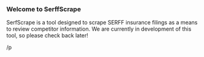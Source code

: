 ### Welcome to SerffScrape
SerfScrape is a tool designed to scrape SERFF insurance filings as a means to review competitor information. We are currently in development of this tool, so please check back later!

/p
